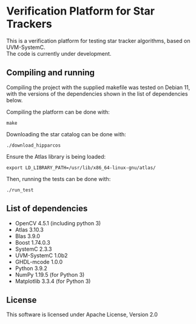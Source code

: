# Verification Platform for Star Trackers

This is a verification platform for testing star tracker algorithms, based on UVM-SystemC.  
The code is currently under development.

## Compiling and running

Compiling the project with the supplied makefile was tested on Debian 11, with the versions of the dependencies shown in the list of dependencies below.

Compiling the platform can be done with:

```
make
```
Downloading the star catalog can be done with:

```
./download_hipparcos
```

Ensure the Atlas library is being loaded:

```
export LD_LIBRARY_PATH=/usr/lib/x86_64-linux-gnu/atlas/
```

Then, running the tests can be done with:

```
./run_test
```

## List of dependencies

* OpenCV 4.5.1 (including python 3)
* Atlas 3.10.3
* Blas 3.9.0
* Boost 1.74.0.3
* SystemC 2.3.3
* UVM-SystemC 1.0b2
* GHDL-mcode 1.0.0
* Python 3.9.2
* NumPy  1.19.5 (for Python 3)
* Matplotlib 3.3.4 (for Python 3)

## License

This software is licensed under Apache License, Version 2.0

